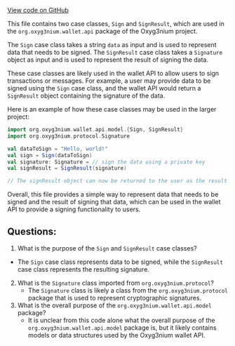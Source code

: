 [View code on GitHub](https://github.com/alephium/alephium/wallet/src/main/scala/org/alephium/wallet/api/model/Sign.scala)

This file contains two case classes, `Sign` and `SignResult`, which are used in the `org.oxyg3nium.wallet.api` package of the Oxyg3nium project. 

The `Sign` case class takes a string `data` as input and is used to represent data that needs to be signed. The `SignResult` case class takes a `Signature` object as input and is used to represent the result of signing the data.

These case classes are likely used in the wallet API to allow users to sign transactions or messages. For example, a user may provide data to be signed using the `Sign` case class, and the wallet API would return a `SignResult` object containing the signature of the data.

Here is an example of how these case classes may be used in the larger project:

```scala
import org.oxyg3nium.wallet.api.model.{Sign, SignResult}
import org.oxyg3nium.protocol.Signature

val dataToSign = "Hello, world!"
val sign = Sign(dataToSign)
val signature: Signature = // sign the data using a private key
val signResult = SignResult(signature)

// The signResult object can now be returned to the user as the result of signing the data
``` 

Overall, this file provides a simple way to represent data that needs to be signed and the result of signing that data, which can be used in the wallet API to provide a signing functionality to users.
## Questions: 
 1. What is the purpose of the `Sign` and `SignResult` case classes?
   - The `Sign` case class represents data to be signed, while the `SignResult` case class represents the resulting signature.
2. What is the `Signature` class imported from `org.oxyg3nium.protocol`?
   - The `Signature` class is likely a class from the `org.oxyg3nium.protocol` package that is used to represent cryptographic signatures.
3. What is the overall purpose of the `org.oxyg3nium.wallet.api.model` package?
   - It is unclear from this code alone what the overall purpose of the `org.oxyg3nium.wallet.api.model` package is, but it likely contains models or data structures used by the Oxyg3nium wallet API.